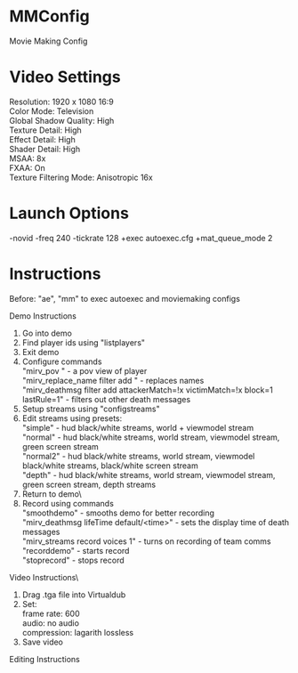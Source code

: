 # MMConfig
Movie Making Config

# Video Settings
Resolution: 1920 x 1080 16:9\
Color Mode: Television\
Global Shadow Quality: High\
Texture Detail: High\
Effect Detail: High\
Shader Detail: High\
MSAA: 8x\
FXAA: On\
Texture Filtering Mode: Anisotropic 16x

# Launch Options
-novid -freq 240 -tickrate 128 +exec autoexec.cfg +mat_queue_mode 2

# Instructions
Before: "ae", "mm" to exec autoexec and moviemaking configs

Demo Instructions
1. Go into demo
2. Find player ids using "listplayers"
3. Exit demo
4. Configure commands\
	"mirv_pov <id>" - a pov view of player\
	"mirv_replace_name filter add <userid> <newname>" - replaces names\
	"mirv_deathmsg filter add attackerMatch=!x<XUID> victimMatch=!x<XUID> block=1 lastRule=1" - filters out other death messages
5. Setup streams using "configstreams"
6. Edit streams using presets:\
	"simple" - hud black/white streams, world + viewmodel stream\
	"normal" - hud black/white streams, world stream, viewmodel stream, green screen stream\
	"normal2" - hud black/white streams, world stream, viewmodel black/white streams, black/white screen stream\
	"depth" - hud black/white streams, world stream, viewmodel stream, green screen stream, depth streams
7. Return to demo\
8. Record using commands\
	"smoothdemo" - smooths demo for better recording\
	"mirv_deathmsg lifeTime default/\<time\>" - sets the display time of death messages\
	"mirv_streams record voices 1" - turns on recording of team comms\
	"recorddemo" - starts record\
	"stoprecord" - stops record

Video Instructions\
1. Drag .tga file into Virtualdub
2. Set:\
	frame rate: 600\
	audio: no audio\
	compression: lagarith lossless
3. Save video

Editing Instructions
	